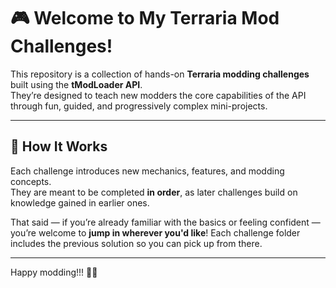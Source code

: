 ﻿# 🎮 Welcome to My Terraria Mod Challenges!

This repository is a collection of hands-on **Terraria modding challenges** built using the **tModLoader API**.  
They’re designed to teach new modders the core capabilities of the API through fun, guided, and progressively complex mini-projects.

---

## 🚀 How It Works

Each challenge introduces new mechanics, features, and modding concepts.  
They are meant to be completed **in order**, as later challenges build on knowledge gained in earlier ones.

That said — if you’re already familiar with the basics or feeling confident —  
you’re welcome to **jump in wherever you'd like**! Each challenge folder includes the previous solution so you can pick up from there.

---

Happy modding!!! 🔧🌟
